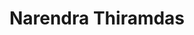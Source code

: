 ---
layout: page
title: Narendra Thiramdas
position: M.Tech AI
joining: Aug 2021 - Present
description:   My research interests include Cross-modal learning, Fake News Detection.
mail: tnarendra@iisc.ac.in
img: /assets/img/students/narendra.png
importance: 8
category: current
redirect: https://linkedin.com/in/narendra-thiramdas-126229168
address: #C-320, Dept of  Electrical Engineering, IISc, Bangalore
scholar: #https://scholar.google.com/citations?user=xtgxW9gAAAAJ&hl=en
orcid: #https://orcid.org/0000-0002-9068-7023
linkedin: https://linkedin.com/in/narendra-thiramdas-126229168
github: #https://github.com/JAYATEJAK
twitter: #https://mobile.twitter.com/jayateja_kalla
youtube: #https://www.youtube.com/@jayatejakalla5190
webpage: #https://www.linkedin.com/mwlite/in/jaya-teja-713218126
---